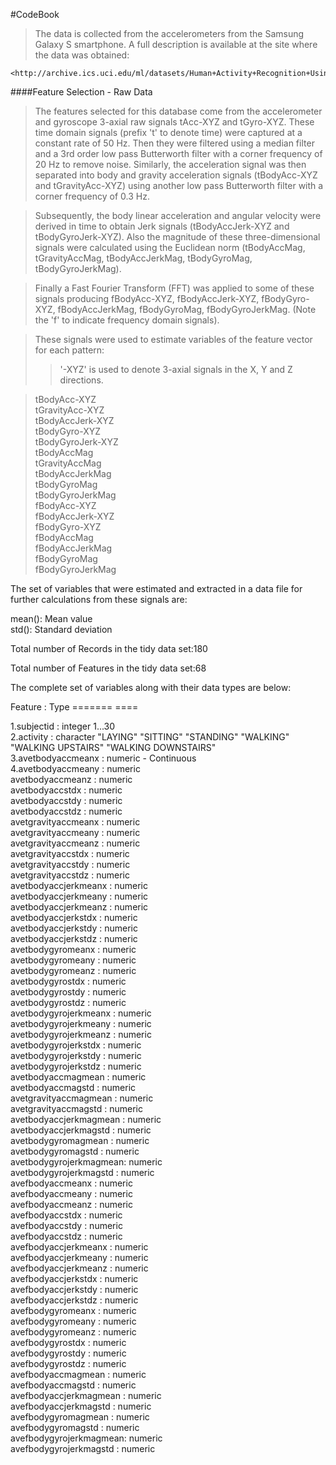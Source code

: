

#CodeBook




>The data is collected from the accelerometers from the Samsung Galaxy S smartphone. A full description is available at the site where the data was obtained:

	<http://archive.ics.uci.edu/ml/datasets/Human+Activity+Recognition+Using+Smartphones>

 
####Feature Selection - Raw Data


>The features selected for this database come from the accelerometer and gyroscope 3-axial raw signals tAcc-XYZ and tGyro-XYZ. These time domain signals (prefix 't' to denote time) were captured at a constant rate of 50 Hz. Then they were filtered using a median filter and a 3rd order low pass Butterworth filter with a corner frequency of 20 Hz to remove noise. Similarly, the acceleration signal was then separated into body and gravity acceleration signals (tBodyAcc-XYZ and tGravityAcc-XYZ) using another low pass Butterworth filter with a corner frequency of 0.3 Hz. 

>Subsequently, the body linear acceleration and angular velocity were derived in time to obtain Jerk signals (tBodyAccJerk-XYZ and tBodyGyroJerk-XYZ). Also the magnitude of these three-dimensional signals were calculated using the Euclidean norm (tBodyAccMag, tGravityAccMag, tBodyAccJerkMag, tBodyGyroMag, tBodyGyroJerkMag). 

>Finally a Fast Fourier Transform (FFT) was applied to some of these signals producing fBodyAcc-XYZ, fBodyAccJerk-XYZ, fBodyGyro-XYZ, fBodyAccJerkMag, fBodyGyroMag, fBodyGyroJerkMag. (Note the 'f' to indicate frequency domain signals). 

>These signals were used to estimate variables of the feature vector for each pattern:  
>>'-XYZ' is used to denote 3-axial signals in the X, Y and Z directions.

>tBodyAcc-XYZ  
>tGravityAcc-XYZ  
>tBodyAccJerk-XYZ  
>tBodyGyro-XYZ  
>tBodyGyroJerk-XYZ  
>tBodyAccMag  
>tGravityAccMag  
>tBodyAccJerkMag  
>tBodyGyroMag  
>tBodyGyroJerkMag  
>fBodyAcc-XYZ  
>fBodyAccJerk-XYZ  
>fBodyGyro-XYZ  
>fBodyAccMag  
>fBodyAccJerkMag  
>fBodyGyroMag  
>fBodyGyroJerkMag  

The set of variables that were estimated and extracted in a data file for further calculations from these signals are: 

mean(): Mean value  
std(): Standard deviation  



Total number of Records in the tidy data set:180
	
  
Total number of Features in the tidy data set:68  

The complete set of variables along with their data types are below:

  Feature		 : Type
  =======		   ====	        
  
  1.subjectid              : integer  1...30  
  2.activity               : character  "LAYING" "SITTING" "STANDING" "WALKING" "WALKING UPSTAIRS" "WALKING DOWNSTAIRS"   
  3.avetbodyaccmeanx       : numeric - Continuous      
  4.avetbodyaccmeany       : numeric   
	  avetbodyaccmeanz       : numeric   
	  avetbodyaccstdx        : numeric   
	  avetbodyaccstdy        : numeric   
	  avetbodyaccstdz        : numeric   
	  avetgravityaccmeanx    : numeric   
	  avetgravityaccmeany    : numeric   
	  avetgravityaccmeanz    : numeric   
	  avetgravityaccstdx     : numeric   
	  avetgravityaccstdy     : numeric   
	  avetgravityaccstdz     : numeric   
	  avetbodyaccjerkmeanx   : numeric   
	  avetbodyaccjerkmeany   : numeric   
	  avetbodyaccjerkmeanz   : numeric  
	  avetbodyaccjerkstdx    : numeric    
	  avetbodyaccjerkstdy    : numeric  
	  avetbodyaccjerkstdz    : numeric  
	  avetbodygyromeanx      : numeric  
	  avetbodygyromeany      : numeric  
	  avetbodygyromeanz      : numeric  
	  avetbodygyrostdx       : numeric  
	  avetbodygyrostdy       : numeric  
	  avetbodygyrostdz       : numeric  
	  avetbodygyrojerkmeanx  : numeric  
	  avetbodygyrojerkmeany  : numeric  
	  avetbodygyrojerkmeanz  : numeric  
	  avetbodygyrojerkstdx   : numeric  
	  avetbodygyrojerkstdy   : numeric  
	  avetbodygyrojerkstdz   : numeric  
	  avetbodyaccmagmean     : numeric  
	  avetbodyaccmagstd      : numeric  
	  avetgravityaccmagmean  : numeric  
	  avetgravityaccmagstd   : numeric  
	  avetbodyaccjerkmagmean : numeric  
	  avetbodyaccjerkmagstd  : numeric  
	  avetbodygyromagmean    : numeric  
	  avetbodygyromagstd     : numeric  
	  avetbodygyrojerkmagmean: numeric  
	  avetbodygyrojerkmagstd : numeric  
	  avefbodyaccmeanx       : numeric  
	  avefbodyaccmeany       : numeric  
	  avefbodyaccmeanz       : numeric  
	  avefbodyaccstdx        : numeric  
	  avefbodyaccstdy        : numeric  
	  avefbodyaccstdz        : numeric  
	  avefbodyaccjerkmeanx   : numeric  
	  avefbodyaccjerkmeany   : numeric  
	  avefbodyaccjerkmeanz   : numeric  
	  avefbodyaccjerkstdx    : numeric  
	  avefbodyaccjerkstdy    : numeric  
	  avefbodyaccjerkstdz    : numeric  
	  avefbodygyromeanx      : numeric  
	  avefbodygyromeany      : numeric  
	  avefbodygyromeanz      : numeric  
	  avefbodygyrostdx       : numeric  
	  avefbodygyrostdy       : numeric  
	  avefbodygyrostdz       : numeric  
	  avefbodyaccmagmean     : numeric  
	  avefbodyaccmagstd      : numeric  
	  avefbodyaccjerkmagmean : numeric  
	  avefbodyaccjerkmagstd  : numeric  
	  avefbodygyromagmean    : numeric  
	  avefbodygyromagstd     : numeric  
	  avefbodygyrojerkmagmean: numeric  
	  avefbodygyrojerkmagstd : numeric  